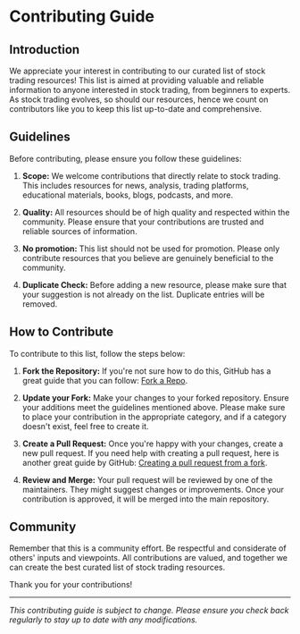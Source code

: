 # Contributing Guide

## Introduction

We appreciate your interest in contributing to our curated list of stock trading resources! This list is aimed at providing valuable and reliable information to anyone interested in stock trading, from beginners to experts. As stock trading evolves, so should our resources, hence we count on contributors like you to keep this list up-to-date and comprehensive.

## Guidelines

Before contributing, please ensure you follow these guidelines:

1. **Scope:** We welcome contributions that directly relate to stock trading. This includes resources for news, analysis, trading platforms, educational materials, books, blogs, podcasts, and more.

2. **Quality:** All resources should be of high quality and respected within the community. Please ensure that your contributions are trusted and reliable sources of information.

3. **No promotion:** This list should not be used for promotion. Please only contribute resources that you believe are genuinely beneficial to the community.

4. **Duplicate Check:** Before adding a new resource, please make sure that your suggestion is not already on the list. Duplicate entries will be removed.

## How to Contribute

To contribute to this list, follow the steps below:

1. **Fork the Repository:** If you're not sure how to do this, GitHub has a great guide that you can follow: [Fork a Repo](https://docs.github.com/en/github/getting-started-with-github/fork-a-repo).

2. **Update your Fork:** Make your changes to your forked repository. Ensure your additions meet the guidelines mentioned above. Please make sure to place your contribution in the appropriate category, and if a category doesn't exist, feel free to create it.

3. **Create a Pull Request:** Once you're happy with your changes, create a new pull request. If you need help with creating a pull request, here is another great guide by GitHub: [Creating a pull request from a fork](https://docs.github.com/en/github/collaborating-with-issues-and-pull-requests/creating-a-pull-request-from-a-fork).

4. **Review and Merge:** Your pull request will be reviewed by one of the maintainers. They might suggest changes or improvements. Once your contribution is approved, it will be merged into the main repository.

## Community

Remember that this is a community effort. Be respectful and considerate of others' inputs and viewpoints. All contributions are valued, and together we can create the best curated list of stock trading resources.

Thank you for your contributions!

---

*This contributing guide is subject to change. Please ensure you check back regularly to stay up to date with any modifications.*
